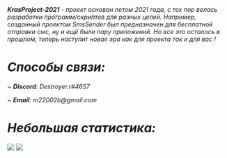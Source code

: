 <em>
<strong>KrasProject-2021</strong> - проект основан летом 2021 года, с тех пор велась разработки программ/скриптов для разных целей. Например, созданный проектом SmsSender был предназначен для бесплатной отправки смс, ну и ещё были пару приложений. Но все это осталось в прошлом, теперь наступит новая эра как для проекта так и для вас !
<h1><strong>Способы связи:</strong></h1>
<p>~ <strong>Discord</strong>: Destroyer.r#4657</p>
<p>~ <strong>Email</strong>: m22002b@gmail.com</p>
<h1><strong>Небольшая статистика:</strong></h1>
<img src="https://github-readme-stats.vercel.app/api?username=KrasProject-2021&show_icons=true&count_private=true">
<img src="https://gpvc.arturio.dev/KrasProject2021">
</em>
